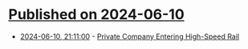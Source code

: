 # [Published on 2024-06-10](index.md)

* [2024-06-10, 21:11:00](https://soylentnews.org/article.pl?sid=24/06/09/1445231&from=rss) - [Private Company Entering High-Speed Rail](https://soylentnews.org/article.pl?sid=24/06/09/1445231&from=rss)
